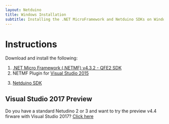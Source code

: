 ```yaml
---
layout: Netduino
title: Windows Installation
subtitle: Installing the .NET MicroFramework and Netduino SDKs on Windows.
---
```


# Instructions

Download and install the following:

1. [.NET Micro Framework (.NETMF) v4.3.2 - QFE2 SDK](https://www.wildernesslabs.co/downloads?f=/NETMF_SDK/netmf-v4.3.2-SDK-QFE2-RTM.zip)
2. NETMF Plugin for [Visual Studio 2015](https://www.wildernesslabs.co/downloads?f=/NETMF_SDK/netmfvs14.vsix)
<!-- or [Visual Studio 2013](http://downloads.wildernesslabs.co/NETMF_SDK/netmfvs2013.vsix)-->
3. [Netduino SDK](https://www.wildernesslabs.co/downloads?f=/Netduino_SDK/netduinosdk_v5.exe)

## Visual Studio 2017 Preview
Do you have a standard Netudino 2 or 3 and want to try the preview v4.4 firware with Visual Studio 2017? [Click here](https://www.wildernesslabs.co/Netduino/Getting_Started/Installation/Windows/VS2017/)